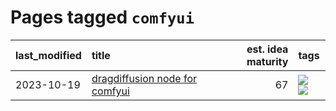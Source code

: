 # Pages tagged `comfyui`

|last_modified|title|est. idea maturity|tags
|:---|:---|---:|:---|
|2023-10-19|[dragdiffusion node for comfyui](../comfyui_dragdiffusion.md)|67|[![](https://img.shields.io/badge/tag-comfyui-dd597e)](../tags/comfyui.md) [![](https://img.shields.io/badge/tag-tooling-b08442)](../tags/tooling.md)|